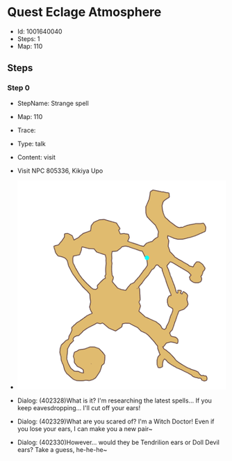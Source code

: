 # Quest Eclage Atmosphere

- Id: 1001640040
- Steps: 1
- Map: 110

## Steps

### Step 0
- StepName:  Strange spell
- Map:  110
- Trace:  
- Type:  talk
- Content:  visit
- Visit NPC 805336, Kikiya Upo

- ![images/1001640040_0.png](images/1001640040_0.png)
- Dialog: (402328)What is it? I'm researching the latest spells... If you keep eavesdropping... I'll cut off your ears!
- Dialog: (402329)What are you scared of? I'm a Witch Doctor! Even if you lose your ears, I can make you a new pair~
- Dialog: (402330)However... would they be Tendrilion ears or Doll Devil ears? Take a guess, he-he-he~


